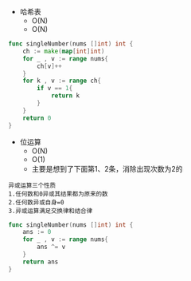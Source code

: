 - 哈希表
  - O(N)
  - O(N)
```go
func singleNumber(nums []int) int {
    ch := make(map[int]int)
    for _ , v := range nums{
        ch[v]++
    }
    for k , v := range ch{
        if v == 1{
            return k
        }
    }
    return 0
}
```
- 位运算
  - O(N)
  - O(1)
  - 主要是想到了下面第1、2条，消除出现次数为2的
```
异或运算三个性质
1.任何数和0异或其结果都为原来的数
2.任何数异或自身=0
3.异或运算满足交换律和结合律
```
```go
func singleNumber(nums []int) int {
    ans := 0
    for _ , v := range nums{
        ans ^= v
    }
    return ans
}
```